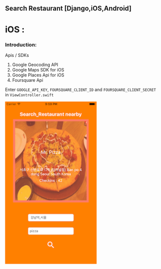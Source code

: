 Search Restaurant [Django,iOS,Android]
---

# iOS :

### Introduction:

Apis / SDKs 

1. Google Geocoding API 
2. Google Maps SDK for iOS
3. Google Places Api for iOS
4. Foursquare Api 


Enter `GOOGLE_API_KEY`, `FOURSQUARE_CLIENT_ID` and `FOURSQUARE_CLIENT_SECRET` in `ViewController.swift`



<img src="images/ios_1.png" width="300">

